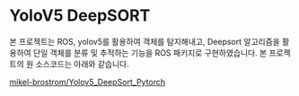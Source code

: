 # YoloV5 DeepSORT
본 프로젝트는 ROS, yolov5를 활용하여 객체를 탐지해내고, Deepsort 알고리즘을 활용하여 단일 객체를 분류 및 추적하는 기능을 ROS 패키지로 구현하였습니다.
본 프로젝트의 원 소스코드는 아래와 같습니다.

[mikel-brostrom/Yolov5_DeepSort_Pytorch](https://github.com/mikel-brostrom/Yolov5_DeepSort_Pytorch.git)
